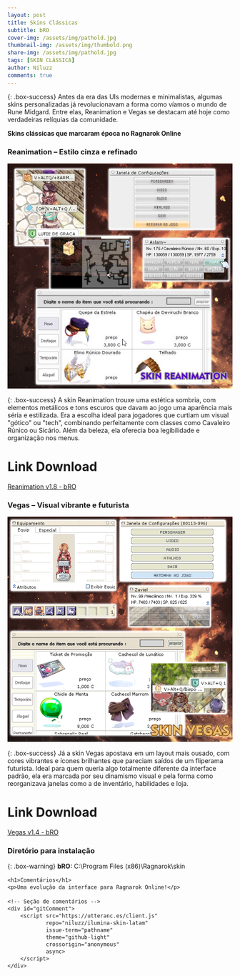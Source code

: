 ```yaml
---
layout: post
title: Skins Clássicas
subtitle: bRO
cover-img: /assets/img/pathold.jpg
thumbnail-img: /assets/img/thumbold.png
share-img: /assets/img/pathold.jpg
tags: [SKIN CLÁSSICA]
author: Niluzz
comments: true
---
```


{: .box-success}
Antes da era das UIs modernas e minimalistas, algumas skins personalizadas já revolucionavam a forma como víamos o mundo de Rune Midgard. Entre elas, Reanimation e Vegas se destacam até hoje como verdadeiras relíquias da comunidade.

**Skins clássicas que marcaram época no Ragnarok Online**

### Reanimation – Estilo cinza e refinado

![Reanimation](https://github.com/niluzz/ilumina-skin-latam/raw/main/assets/img/Reanimation.png)

{: .box-success}
A skin Reanimation trouxe uma estética sombria, com elementos metálicos e tons escuros que davam ao jogo uma aparência mais séria e estilizada. Era a escolha ideal para jogadores que curtiam um visual "gótico" ou "tech", combinando perfeitamente com classes como Cavaleiro Rúnico ou Sicário. Além da beleza, ela oferecia boa legibilidade e organização nos menus.

# Link Download 
[Reanimation v1.8 - bRO](https://app.box.com/s/z4orledscih233isrws8zlac5nbyqtur)

### Vegas – Visual vibrante e futurista

![Vegas](https://github.com/niluzz/ilumina-skin-latam/raw/main/assets/img/Vegas.png)

{: .box-success}
Já a skin Vegas apostava em um layout mais ousado, com cores vibrantes e ícones brilhantes que pareciam saídos de um fliperama futurista. Ideal para quem queria algo totalmente diferente da interface padrão, ela era marcada por seu dinamismo visual e pela forma como reorganizava janelas como a de inventário, habilidades e loja.

# Link Download
[Vegas v1.4 - bRO](https://app.box.com/s/ec75jphdmjfxom8d096zs2cnea1bgzho)

### Diretório para instalação

{: .box-warning}
**bRO:** C:\Program Files (x86)\Ragnarok\skin


<html lang="pt-BR">
<head>
    <meta charset="UTF-8">
    <title>iLuminaX Skin</title>
</head>
<body>

    <h1>Comentários</h1>
    <p>Uma evolução da interface para Ragnarok Online!</p>

    <!-- Seção de comentários -->
    <div id="gitComment">
        <script src="https://utteranc.es/client.js"
                repo="niluzz/ilumina-skin-latam"
                issue-term="pathname"
                theme="github-light"
                crossorigin="anonymous"
                async>
        </script>
    </div>

</body>
</html>